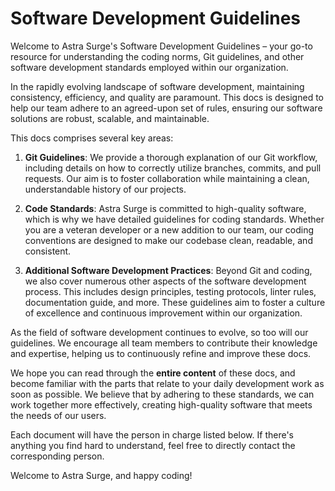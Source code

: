 # Software Development Guidelines
Welcome to Astra Surge's Software Development Guidelines – your go-to resource for understanding the coding norms, Git guidelines, and other software development standards employed within our organization.  

In the rapidly evolving landscape of software development, maintaining consistency, efficiency, and quality are paramount. This docs is designed to help our team adhere to an agreed-upon set of rules, ensuring our software solutions are robust, scalable, and maintainable.  

This docs comprises several key areas:  

1. **Git Guidelines**: We provide a thorough explanation of our Git workflow, including details on how to correctly utilize branches, commits, and pull requests. Our aim is to foster collaboration while maintaining a clean, understandable history of our projects.  

2. **Code Standards**: Astra Surge is committed to high-quality software, which is why we have detailed guidelines for coding standards. Whether you are a veteran developer or a new addition to our team, our coding conventions are designed to make our codebase clean, readable, and consistent.  

3. **Additional Software Development Practices**: Beyond Git and coding, we also cover numerous other aspects of the software development process. This includes design principles, testing protocols, linter rules, documentation guide, and more. These guidelines aim to foster a culture of excellence and continuous improvement within our organization.  

As the field of software development continues to evolve, so too will our guidelines. We encourage all team members to contribute their knowledge and expertise, helping us to continuously refine and improve these docs.  

We hope you can read through the **entire content** of these docs, and become familiar with the parts that relate to your daily development work as soon as possible. We believe that by adhering to these standards, we can work together more effectively, creating high-quality software that meets the needs of our users. 

Each document will have the person in charge listed below. If there's anything you find hard to understand, feel free to directly contact the corresponding person.

Welcome to Astra Surge, and happy coding!